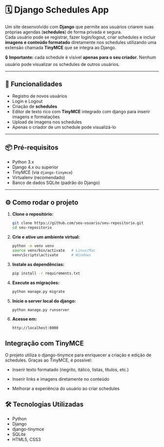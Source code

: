 # 🗓️ Django Schedules App

Um site desenvolvido com **Django** que permite aos usuários criarem suas próprias agendas (**schedules**) de forma privada e segura.  
Cada usuário pode se registrar, fazer login/logout, criar schedules e incluir **imagens e conteúdo formatado** diretamente nos schedules utilizando uma extensão chamada **TinyMCE** que se integra ao Django.  

🔒 **Importante:** cada schedule é visível **apenas para o seu criador**. Nenhum usuário pode visualizar os schedules de outros usuários.

---

## 🚀 Funcionalidades

- Registro de novos usuários
- Login e Logout
- Criação de **schedules**
- Editor de texto rico com **TinyMCE** integrado com django para inserir imagens e formatações
- Upload de imagens nos schedules
- Apenas o criador de um schedule pode visualizá-lo

---

## 📦 Pré-requisitos

- Python 3.x
- Django 4.x ou superior
- TinyMCE (via `django-tinymce`)
- Virtualenv (recomendado)
- Banco de dados SQLite (padrão do Django)

---

## ⚙️ Como rodar o projeto

1. **Clone o repositório:**
   ```bash
   git clone https://github.com/seu-usuario/seu-repositorio.git
   cd seu-repositorio
2. **Crie e ative um ambiente virtual:**
    ```bash
    python -m venv venv
    source venv/bin/activate   # Linux/Mac
    venv\Scripts\activate      # Windows
3. **Instale as dependências:**
    ```bash
    pip install -r requirements.txt
4. **Execute as migrações:**
    ```bash
    python manage.py migrate
5. **Inicie o server local do django:**
    ```bash
    python manage.py runserver
6. **Acesse em:**
    ```bash
    http://localhost:8000

## Integração com TinyMCE

O projeto utiliza o django-tinymce para enriquecer a criação e edição de schedules.
Graças ao TinyMCE, é possível:

 - Inserir texto formatado (negrito, itálico, listas, títulos, etc.)

 - Inserir links e imagens diretamente no conteúdo

 - Melhorar a experiência do usuário ao criar schedules

## 🛠 Tecnologias Utilizadas
 - Python
 - Django
 - django-tinymce
 - SQLite
 - HTML5, CSS3
